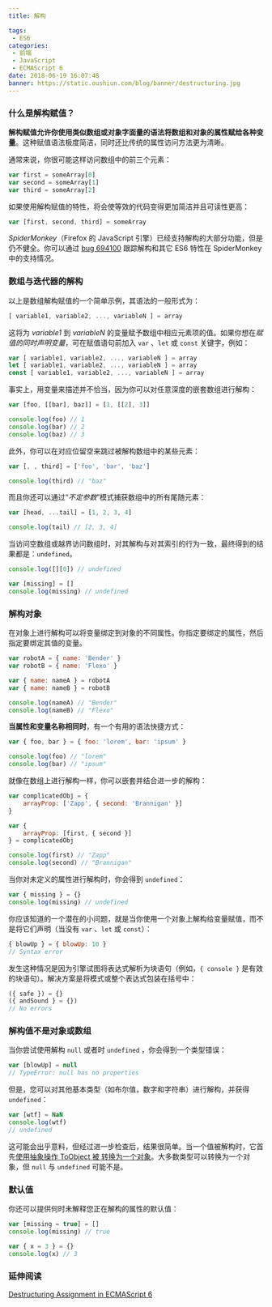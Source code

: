 ```yaml
---
title: 解构

tags:
 - ES6
categories:
 - 前端
 - JavaScript
 - ECMAScript 6
date: 2018-06-19 16:07:48
banner: https://static.oushiun.com/blog/banner/destructuring.jpg
---
```


### 什么是解构赋值？

**解构赋值允许你使用类似数组或对象字面量的语法将数组和对象的属性赋给各种变量**。这种赋值语法极度简洁，同时还比传统的属性访问方法更为清晰。

通常来说，你很可能这样访问数组中的前三个元素：

``` javascript
var first = someArray[0]
var second = someArray[1]
var third = someArray[2]
```

如果使用解构赋值的特性，将会使等效的代码变得更加简洁并且可读性更高：

``` javascript
var [first, second, third] = someArray
```

<!-- more -->

_SpiderMonkey_（Firefox 的 JavaScript 引擎）已经支持解构的大部分功能，但是仍不健全。你可以通过 [bug 694100](https://bugzilla.mozilla.org/show_bug.cgi?id=694100) 跟踪解构和其它 ES6 特性在 SpiderMonkey 中的支持情况。

### 数组与迭代器的解构

以上是数组解构赋值的一个简单示例，其语法的一般形式为：

``` javascript
[ variable1, variable2, ..., variableN ] = array
```

这将为 _variable1_ 到 _variableN_ 的变量赋予数组中相应元素项的值。如果你想在*赋值的同时声明变量*，可在赋值语句前加入 `var` 、`let` 或 `const` 关键字，例如：

``` javascript
var [ variable1, variable2, ..., variableN ] = array
let [ variable1, variable2, ..., variableN ] = array
const [ variable1, variable2, ..., variableN ] = array
```

事实上，用变量来描述并不恰当，因为你可以对任意深度的嵌套数组进行解构：

``` javascript
var [foo, [[bar], baz]] = [1, [[2], 3]]

console.log(foo) // 1
console.log(bar) // 2
console.log(baz) // 3
```

此外，你可以在对应位留空来跳过被解构数组中的某些元素：

``` javascript
var [, , third] = ['foo', 'bar', 'baz']

console.log(third) // "baz"
```

而且你还可以通过“_不定参数_”模式捕获数组中的所有尾随元素：

``` javascript
var [head, ...tail] = [1, 2, 3, 4]

console.log(tail) // [2, 3, 4]
```

当访问空数组或越界访问数组时，对其解构与对其索引的行为一致，最终得到的结果都是：`undefined`。

``` javascript
console.log([][0]) // undefined

var [missing] = []
console.log(missing) // undefined
```

### 解构对象

在对象上进行解构可以将变量绑定到对象的不同属性。你指定要绑定的属性，然后指定要绑定其值的变量。

``` javascript
var robotA = { name: 'Bender' }
var robotB = { name: 'Flexo' }

var { name: nameA } = robotA
var { name: nameB } = robotB

console.log(nameA) // "Bender"
console.log(nameB) // "Flexo"
```

**当属性和变量名称相同时**，有一个有用的语法快捷方式：

``` javascript
var { foo, bar } = { foo: 'lorem', bar: 'ipsum' }

console.log(foo) // "lorem"
console.log(bar) // "ipsum"
```

就像在数组上进行解构一样，你可以嵌套并结合进一步的解构：

``` javascript
var complicatedObj = {
    arrayProp: ['Zapp', { second: 'Brannigan' }]
}

var {
    arrayProp: [first, { second }]
} = complicatedObj

console.log(first) // "Zapp"
console.log(second) // "Brannigan"
```

当你对未定义的属性进行解构时，你会得到 `undefined`：

``` javascript
var { missing } = {}
console.log(missing) // undefined
```

你应该知道的一个潜在的小问题，就是当你使用一个对象上解构给变量赋值，而不是将它们声明（当没有 `var` 、`let` 或 `const`）：

``` javascript
{ blowUp } = { blowUp: 10 }
// Syntax error
```

发生这种情况是因为引擎试图将表达式解析为块语句（例如，`{ console }` 是有效的块语句）。解决方案是将模式或整个表达式包装在括号中：

``` javascript
({ safe }) = {}
({ andSound } = {})
// No errors
```

### 解构值不是对象或数组

当你尝试使用解构 `null` 或者时 `undefined` ，你会得到一个类型错误：

``` javascript
var [blowUp] = null
// TypeError: null has no properties
```

但是，您可以对其他基本类型（如布尔值，数字和字符串）进行解构，并获得 `undefined`：

``` javascript
var [wtf] = NaN
console.log(wtf)
// undefined
```

这可能会出乎意料，但经过进一步检查后，结果很简单。当一个值被解构时，它首先[使用抽象操作 ToObject 被 转换为一个对象](http://people.mozilla.org/~jorendorff/es6-draft.html#sec-9.1.9)。大多数类型可以转换为一个对象，但 `null` 与 `undefined` 可能不是。

### 默认值

你还可以提供何时未解释您正在解构的属性的默认值：

``` javascript
var [missing = true] = []
console.log(missing) // true

var { x = 3 } = {}
console.log(x) // 3
```

### 延伸阅读

[Destructuring Assignment in ECMAScript 6](http://fitzgeraldnick.com/2013/08/15/destructuring-assignment-in-es6.html)
